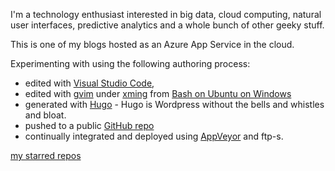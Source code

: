 

I'm a technology enthusiast interested in big data, cloud computing, natural user interfaces, predictive analytics and a whole bunch of other geeky stuff.
   
This is one of my blogs hosted as an Azure App Service in the cloud.   

Experimenting with using the following authoring process:

* edited with [Visual Studio Code](http://code.visualstudio.com/?wt.mc_id=DX_573435&utm_source=google&utm_medium=paid&utm_content=1&utm_campaign=Corp-FY16Q3March-Dev-PJVS&gclid=CjwKEAiA1vjCBRDd-9q3w4OF6WUSJACWv_sVc_7uc18N1lQODqB6YLhgsi43d_Xp5ce8FAHYvUxCaxoClHrw_wcB),
* edited with [gvim](http://askubuntu.com/questions/77503/how-to-install-gvim) under [xming](https://sourceforge.net/projects/xming/) from [Bash on Ubuntu on Windows](https://msdn.microsoft.com/en-us/commandline/wsl/about)
* generated with [Hugo](https://gohugo.io/) - Hugo is Wordpress without the bells and whistles and bloat.  
* pushed to a public [GitHub repo](https://github.com/asears/analyticsdream) 
* continually integrated and deployed using [AppVeyor](https://www.appveyor.com/) and ftp-s.

[my starred repos](my_starred_repos.md)


